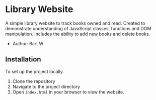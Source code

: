 # Library Website

A simple library website to track books owned and read. Created to demonstrate understanding of JavaScript classes, functions and DOM manipulation. Includes the ability to add new books and delete books.

- Author: Bart W

## Installation

To set up the project locally.

1. Clone the repository
2. Navigate to the project directory
3. Open `index.html` in your browser to view the website.

